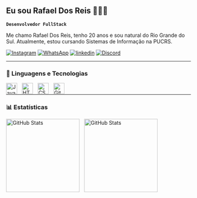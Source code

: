 ## Eu sou Rafael Dos Reis 👨🏻‍💻

**`Desenvolvedor FullStack`**

Me chamo Rafael Dos Reis, tenho 20 anos e sou natural do Rio Grande do Sul.  Atualmente, estou cursando Sistemas de Informação na PUCRS. 


[![Instagram](https://img.shields.io/badge/Instagram-E4405F?style=for-the-badge&logo=instagram&logoColor=white)](https://isntagram.com/rafael__rreis)
[![WhatsApp](https://img.shields.io/badge/WhatsApp-25D366?style=for-the-badge&logo=whatsapp&logoColor=white)](https://web.whatsapp.com/54996333879)
[![linkedin](https://img.shields.io/badge/LinkedIn-0077B5?style=for-the-badge&logo=linkedin&logoColor=white)](https://www.linkedin.com/in/rafael-dos-reis-a476052b7)
[![Discord](https://img.shields.io/badge/Discord-7289DA?style=for-the-badge&logo=discord&logoColor=white)](https://discord.gg/V8J9ysb6)



---

### 🧰 Linguagens e Tecnologias
<img align="left" alt="Java" width="30px" style="padding-right:10px;" src="https://cdn.jsdelivr.net/gh/devicons/devicon/icons/java/java-original.svg"/>
<img align="left" alt="HTML" width="30px" style="padding-right:10px;" src="https://cdn.jsdelivr.net/gh/devicons/devicon/icons/html5/html5-plain.svg" />
<img align="left" alt="CSS" width="30px" style="padding-right:10px;" src="https://cdn.jsdelivr.net/gh/devicons/devicon/icons/css3/css3-plain.svg" />
<img align="left" alt="GitHub" width="30px" style="padding-right:10px;" src="https://cdn.jsdelivr.net/gh/devicons/devicon/icons/github/github-original.svg" />
<br />

---
### 📊 Estatísticas

<p>
  <img 
    align="left" 
    alt="GitHub Stats" 
    height="200" 
    style="padding-right: 10px;" 
    src="https://github-readme-stats.vercel.app/api?username=RafaelReis22&show_icons=true&theme=radical"
  />

<img 
      align="left" 
      alt="GitHub Stats" 
      height="200" 
      src="https://github-readme-stats.vercel.app/api/top-langs/?username=anuraghazra&layout=compact&theme=radical"
  />

</p>

